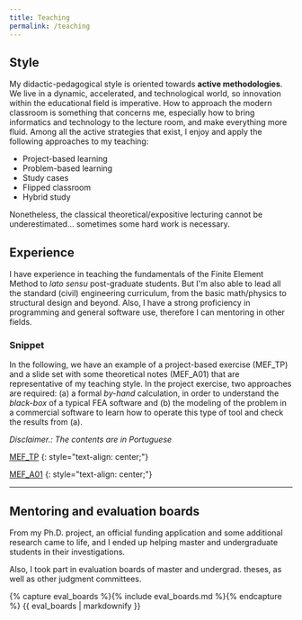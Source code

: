 ```yaml
---
title: Teaching
permalink: /teaching
---
```


## Style

My didactic-pedagogical style is oriented towards __active methodologies__. We live in a dynamic, accelerated, and technological world, so innovation within the educational field is imperative. How to approach the modern classroom is something that concerns me, especially how to bring informatics and technology to the lecture room, and make everything more fluid. Among all the active strategies that exist, I enjoy and apply the following approaches to my teaching:

- Project-based learning
- Problem-based learning
- Study cases
- Flipped classroom
- Hybrid study

Nonetheless, the classical theoretical/expositive lecturing cannot be underestimated... sometimes some hard work is necessary.

## Experience

I have experience in teaching the fundamentals of the Finite Element Method to _lato sensu_ post-graduate students. But I'm also able to lead all the standard (civil) engineering curriculum, from the basic math/physics to structural design and beyond. Also, I have a strong proficiency in programming and general software use, therefore I can mentoring in other fields.

### Snippet

In the following, we have an example of a project-based exercise (MEF_TP) and a slide set with some theoretical notes (MEF_A01) that are representative of my teaching style. In the project exercise, two approaches are required: (a) a formal _by-hand_ calculation, in order to understand the _black-box_ of a typical FEA software and (b) the modeling of the problem in a commercial software to learn how to operate this type of tool and check the results from (a).

_Disclaimer.: The contents are in Portuguese_

[MEF_TP]({{site.url}}/assets/pdf/MEF_TP.pdf)
{: style="text-align: center;"}

[MEF_A01]({{site.url}}/assets/pdf/MEF_A01.pdf)
{: style="text-align: center;"}

______________________________________________________________________________________
## Mentoring and evaluation boards

From my Ph.D. project, an official funding application and some additional research came to life, and I ended up helping master and undergraduate students in their investigations.

Also, I took part in evaluation boards of master and undergrad. theses, as well as other judgment committees.

{% capture eval_boards %}{% include eval_boards.md %}{% endcapture %}
{{ eval_boards | markdownify }}